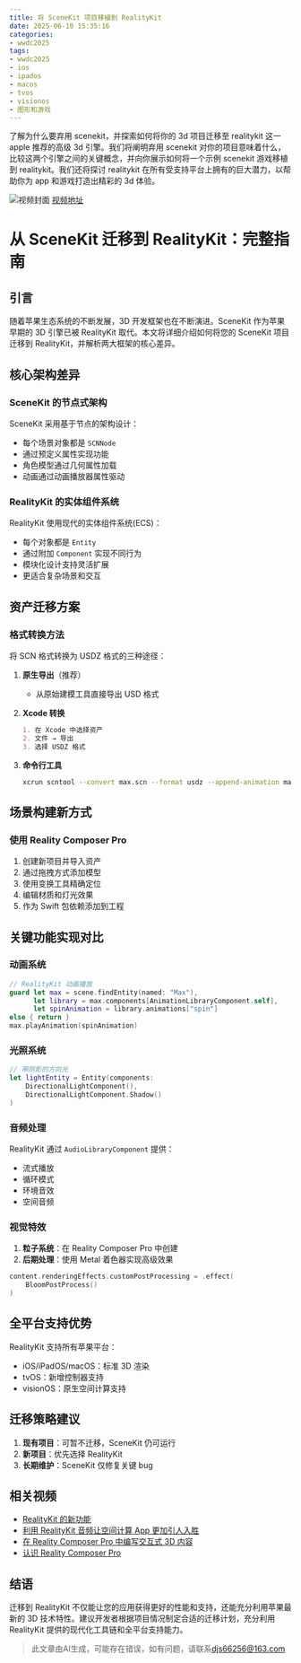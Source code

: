 ```yaml
---
title: 将 SceneKit 项目移植到 RealityKit
date: 2025-06-10 15:35:16
categories:
- wwdc2025
tags:
- wwdc2025
- ios
- ipados
- macos
- tvos
- visionos
- 图形和游戏
---
```

了解为什么要弃用 scenekit，并探索如何将你的 3d 项目迁移至 realitykit 这一 apple 推荐的高级 3d 引擎。我们将阐明弃用 scenekit 对你的项目意味着什么，比较这两个引擎之间的关键概念，并向你展示如何将一个示例 scenekit 游戏移植到 realitykit。我们还将探讨 realitykit 在所有受支持平台上拥有的巨大潜力，以帮助你为 app 和游戏打造出精彩的 3d 体验。
<!--more-->

![视频封面](https://devimages-cdn.apple.com/wwdc-services/images/3055294D-836B-4513-B7B0-0BC5666246B0/10010/10010_wide_250x141_2x.jpg)
[视频地址](https://developer.apple.com/cn/videos/play/wwdc2025/288/)

# 从 SceneKit 迁移到 RealityKit：完整指南

## 引言
随着苹果生态系统的不断发展，3D 开发框架也在不断演进。SceneKit 作为苹果早期的 3D 引擎已被 RealityKit 取代。本文将详细介绍如何将您的 SceneKit 项目迁移到 RealityKit，并解析两大框架的核心差异。

## 核心架构差异

### SceneKit 的节点式架构
SceneKit 采用基于节点的架构设计：
- 每个场景对象都是 `SCNNode`
- 通过预定义属性实现功能
- 角色模型通过几何属性加载
- 动画通过动画播放器属性驱动

### RealityKit 的实体组件系统
RealityKit 使用现代的实体组件系统(ECS)：
- 每个对象都是 `Entity`
- 通过附加 `Component` 实现不同行为
- 模块化设计支持灵活扩展
- 更适合复杂场景和交互

## 资产迁移方案

### 格式转换方法
将 SCN 格式转换为 USDZ 格式的三种途径：

1. **原生导出**（推荐）
   - 从原始建模工具直接导出 USD 格式

2. **Xcode 转换**
   ```markdown
   1. 在 Xcode 中选择资产
   2. 文件 → 导出
   3. 选择 USDZ 格式
   ```

3. **命令行工具**
   ```bash
   xcrun scntool --convert max.scn --format usdz --append-animation max_spin.scn
   ```

## 场景构建新方式

### 使用 Reality Composer Pro
1. 创建新项目并导入资产
2. 通过拖拽方式添加模型
3. 使用变换工具精确定位
4. 编辑材质和灯光效果
5. 作为 Swift 包依赖添加到工程

## 关键功能实现对比

### 动画系统
```swift
// RealityKit 动画播放
guard let max = scene.findEntity(named: "Max"),
      let library = max.components[AnimationLibraryComponent.self],
      let spinAnimation = library.animations["spin"] 
else { return }
max.playAnimation(spinAnimation)
```

### 光照系统
```swift
// 带阴影的方向光
let lightEntity = Entity(components:
    DirectionalLightComponent(),
    DirectionalLightComponent.Shadow()
)
```

### 音频处理
RealityKit 通过 `AudioLibraryComponent` 提供：
- 流式播放
- 循环模式
- 环境音效
- 空间音频

### 视觉特效
1. **粒子系统**：在 Reality Composer Pro 中创建
2. **后期处理**：使用 Metal 着色器实现高级效果
```swift
content.renderingEffects.customPostProcessing = .effect(
    BloomPostProcess()
)
```

## 全平台支持优势
RealityKit 支持所有苹果平台：
- iOS/iPadOS/macOS：标准 3D 渲染
- tvOS：新增控制器支持
- visionOS：原生空间计算支持

## 迁移策略建议
1. **现有项目**：可暂不迁移，SceneKit 仍可运行
2. **新项目**：优先选择 RealityKit
3. **长期维护**：SceneKit 仅修复关键 bug

## 相关视频
- [RealityKit 的新功能](https://developer.apple.com/videos/play/wwdc2025/287)
- [利用 RealityKit 音频让空间计算 App 更加引人入胜](https://developer.apple.com/videos/play/wwdc2024/111801)
- [在 Reality Composer Pro 中编写交互式 3D 内容](https://developer.apple.com/videos/play/wwdc2024/10102)
- [认识 Reality Composer Pro](https://developer.apple.com/videos/play/wwdc2023/10083)

## 结语
迁移到 RealityKit 不仅能让您的应用获得更好的性能和支持，还能充分利用苹果最新的 3D 技术特性。建议开发者根据项目情况制定合适的迁移计划，充分利用 RealityKit 提供的现代化工具链和全平台支持能力。
> 此文章由AI生成，可能存在错误，如有问题，请联系[djs66256@163.com](djs66256@163.com)